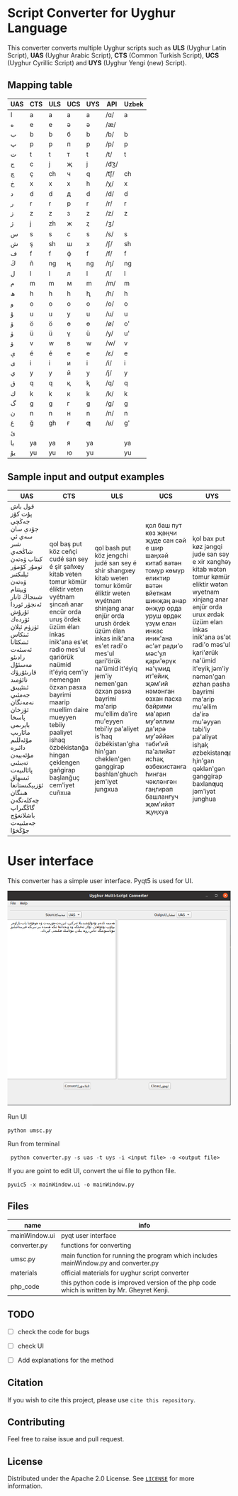 # Script Converter for Uyghur Language
This converter converts multiple Uyghur scripts such as **ULS** (Uyghur Latin Script), **UAS** (Uyghur Arabic Script), 
**CTS** (Common Turkish Script), **UCS** (Uyghur Cyrillic Script) and **UYS** (Uyghur Yengi (new) Script).


## Mapping table
| UAS | CTS | ULS| UCS|UYS| API | Uzbek |
|----|----| ---- | --- | -- |----|-------|
| ا  | a  | a    | а   |a |  /ɑ/ | a     |
| ە  | e  | e    | ә   |ə |  /æ/ |       |
| ب  | b  | b    | б   |b |  /b/ | b     |
| پ  | p  | p    | п   |p |   /p/ | p     | 
| ت  | t  | t    | т   |t | /t/ | t     |
| ج  | c  | j    | җ   |j | /d͡ʒ/ |       |
| چ  | ç  | ch   | ч   |q |  /t͡ʃ/ | ch    |
| خ  | x  | x    | х   |h | /χ/ | x     |
| د  | d  | d    | д   |d |  /d/ | d     |
| ر  | r  | r    | р   |r |  /r/ | r     |
| ز  | z  | z    | з   |z |  /z/ | z     |
| ژ  | j  | zh   | ж   |ⱬ | /ʒ/ |       |
| س  | s  | s    | с   |s |  /s/ | s     |
| ش  | ş  | sh   | ш   |x |  /ʃ/ | sh    |
| ف  | f  | f    | ф   |f |  /f/ | f     |
| ڭ  | ñ  | ng   | ң   |ng | /ŋ/ | ng    |
| ل  | l  | l    | л   |l |  /l/ | l     |
| م  | m  | m    | м   |m |  /m/ | m     |
| ھ  | h  | h    | һ   |ⱨ |  /h/ | h     |
| و  | o  | o    | о   |o |  /o/ | o     |
| ۇ  | u  | u    | у   |u |   /u/ | u     |
| ۆ  | ö  | ö    | ө   |ɵ |  /ø/ | o'    |
| ۈ  | ü  | ü    | ү   |ü |  /y/ | u'    |
| ۋ  | v  | w    | в   |w |  /w/ | v     |
| ې  | é  | é    | е   |e | /ɛ/ | e     |
| ى  | i  | i    | и   |i | /i/ | i     |
| ي  | y  | y    | й   |y | /j/ | y     |
| ق  | q  | q    | қ   |ⱪ | /q/ | q     |
| ك  | k  | k    | к   |k |  /k/ | k     |
| گ  | g  | g    | г   |g | /ɡ/| g     |
| ن  | n  | n    | н   |n |   /n/ | n     |
| غ  | ğ  | gh   | ғ   |ƣ | /ʁ/ | g'    |
| ئ  |    |      |     | |    |       |
| يا | ya | ya   | я   |ya |    | ya    |
| يۇ | yu | yu   | ю   |yu |    | yu    |

## Sample input and output examples

|UAS|CTS|ULS|UCS| UYS                                                                                                                                                                                                                                                                                                                                                                         |
|-------- | ------ | ---- | -----|-----------------------------------------------------------------------------------------------------------------------------------------------------------------------------------------------------------------------------------------------------------------------------------------------------------------------------------------------------------------------------|
قول باش پۇت كۆز جەڭچى جۇدې سان سەي ئې شىر شاڭخەي كىتاب ۋەتەن تومۇر  كۆمۈر ئېلىكتىر ۋەتەن ۋيېتنام شىنجاڭ ئانار ئەنجۈر ئوردا ئۇرۇش  ئۆردەك ئۈزۈم ئېلان ئىنكاس ئىنىكئانا ئەسئەت رادىئو مەسئۇل قارىئۆرۈك نائۈمىد  ئىتئېيىق جەمئىي نەمەنگان ئۆزخان پاسخا بايرىمى مائارىپ مۇئەللىم دائىرە مۇئەييەن تەبىئىي پائالىيەت ئىسھاق ئۆزبېكىستانغا ھىنگان چەكلەنگەن گاڭگىراپ باشلانغۇچ جەمئىيەت جۇڭخۇا| qol baş put köz ceñçi cudé san sey é şir şañxey kitab veten tomur  kömür éliktir veten vyétnam şincañ anar encür orda uruş  ördek üzüm élan inkas inik'ana es'et radio mes'ul qariörük naümid  it'éyiq cem'iy nemengan özxan pasxa bayrimi maarip muellim daire mueyyen tebiiy paaliyet ishaq özbékistanğa hingan çeklengen gañgirap başlanğuç cem'iyet cuñxua|qol bash put köz jengchi judé san sey é shir shangxey kitab weten tomur kömür éliktir weten wyétnam shinjang anar enjür orda urush ördek üzüm élan inkas inik'ana es'et radi'o mes'ul qari'örük na'ümid it'éyiq jem'iy nemen'gan özxan pasxa bayrimi ma'arip mu'ellim da'ire mu'eyyen tebi'iy pa'aliyet is'haq özbékistan'gha hin'gan cheklen'gen ganggirap bashlan'ghuch jem'iyet jungxua |қол баш пут көз җәңчи җуде сан сәй е шир шаңхәй китаб вәтән томур көмүр еликтир вәтән вйетнам шинҗаң анар әнҗүр орда уруш өрдәк үзүм елан инкас иник'ана әс'әт ради'о мәс'ул қари'өрүк на'үмид ит'ейиқ җәм'ий нәмәнган өзхан пасха байрими ма'арип му'әллим да'ирә му'әййән тәби'ий па'алийәт исһақ өзбекистанға һинган чәкләнгән гаңгирап башланғуч җәм'ийәт җуңхуа|ⱪol bax put køz jəngqi jude san səy e xir xanghəy kitab wətən tomur kømür eliktir wətən wyetnam xinjang anar ənjür orda urux ørdək üzüm elan inkas inik'ana əs'ət radi'o məs'ul ⱪari'ørük na'ümid it'eyiⱪ jəm'iy nəmən'gan øzhan pasha bayrimi ma'arip mu'əllim da'irə mu'əyyən təbi'iy pa'aliyət isⱨaⱪ øzbekistanƣa ⱨin'gan qəklən'gən ganggirap baxlanƣuq jəm'iyət junghua |

# User interface

This converter has a simple user interface. Pyqt5 is used for UI.

![user interface](data/ui.png)

Run UI
``` 
python umsc.py
```

Run from terminal
```
 python converter.py -s uas -t uys -i <input file> -o <output file>
```

If you are goint to edit UI, convert the ui file to python file.
```        
pyuic5 -x mainWindow.ui -o mainWindow.py
```

## Files
name | info
-----|----
mainWindow.ui | pyqt user interface
converter.py | functions for converting
umsc.py | main function for running the program which includes mainWindow.py and converter.py
materials | official materials for uyghur script converter
php_code  | this python code is improved version of the php code which is written by Mr. Gheyret Kenji.

## TODO

- [ ] check the code for bugs
- [ ] check UI
- [ ] Add explanations for the method


## Citation

If you wish to cite this project, please use `cite this repository`. 

## Contributing
Feel free to raise issue and pull request.

## License
Distributed under the Apache 2.0 License. See [`LICENSE`](LICENSE) for more information.
